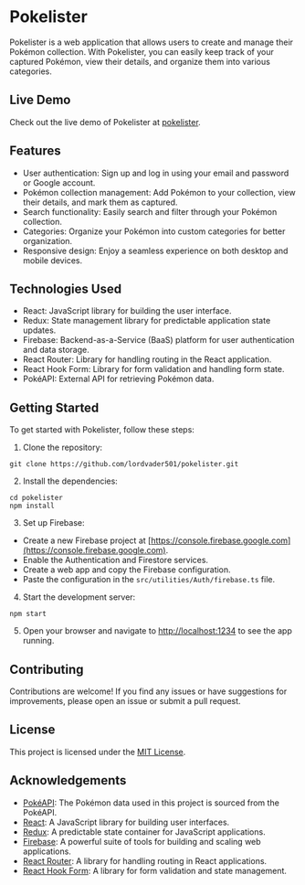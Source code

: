 # Pokelister

Pokelister is a web application that allows users to create and manage their Pokémon collection. With Pokelister, you can easily keep track of your captured Pokémon, view their details, and organize them into various categories.

## Live Demo

Check out the live demo of Pokelister at [pokelister](https://chipper-squirrel-1f4a32.netlify.app).

## Features

- User authentication: Sign up and log in using your email and password or Google account.
- Pokémon collection management: Add Pokémon to your collection, view their details, and mark them as captured.
- Search functionality: Easily search and filter through your Pokémon collection.
- Categories: Organize your Pokémon into custom categories for better organization.
- Responsive design: Enjoy a seamless experience on both desktop and mobile devices.

## Technologies Used

- React: JavaScript library for building the user interface.
- Redux: State management library for predictable application state updates.
- Firebase: Backend-as-a-Service (BaaS) platform for user authentication and data storage.
- React Router: Library for handling routing in the React application.
- React Hook Form: Library for form validation and handling form state.
- PokéAPI: External API for retrieving Pokémon data.

## Getting Started

To get started with Pokelister, follow these steps:

1. Clone the repository:

```shell
git clone https://github.com/lordvader501/pokelister.git
```

2. Install the dependencies:

```shell
cd pokelister
npm install
```

3. Set up Firebase:

- Create a new Firebase project at [https://console.firebase.google.com](https://console.firebase.google.com).
- Enable the Authentication and Firestore services.
- Create a web app and copy the Firebase configuration.
- Paste the configuration in the `src/utilities/Auth/firebase.ts` file.

4. Start the development server:

```shell
npm start
```

5. Open your browser and navigate to [http://localhost:1234](http://localhost:1234) to see the app running.

## Contributing

Contributions are welcome! If you find any issues or have suggestions for improvements, please open an issue or submit a pull request.

## License

This project is licensed under the [MIT License](LICENSE).

## Acknowledgements

- [PokéAPI](https://pokeapi.co/): The Pokémon data used in this project is sourced from the PokéAPI.
- [React](https://reactjs.org/): A JavaScript library for building user interfaces.
- [Redux](https://redux.js.org/): A predictable state container for JavaScript applications.
- [Firebase](https://firebase.google.com/): A powerful suite of tools for building and scaling web applications.
- [React Router](https://reactrouter.com/): A library for handling routing in React applications.
- [React Hook Form](https://react-hook-form.com/): A library for form validation and state management.
